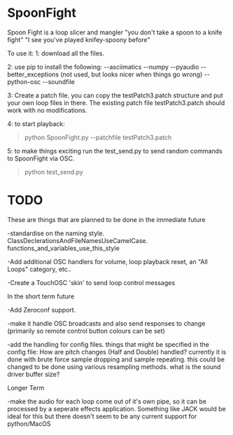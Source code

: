 # SpoonFight
Spoon Fight is a loop slicer and mangler
"you don't take a spoon to a knife fight"
"I see you've played knifey-spoony before"

To use it: 
1: download all the files.

2: use pip to install the following:
 --asciimatics
 --numpy
 --pyaudio
 --better_exceptions (not used, but looks nicer when things go wrong)
 --python-osc
 --soundfile

3: Create a patch file.  you can copy the testPatch3.patch structure and put your own loop files in there.
   The existing patch file testPatch3.patch should work with no modifications.

4: to start playback:
  >python SpoonFight.py --patchfile testPatch3.patch

5: to make things exciting run the test_send.py to send random commands to SpoonFight via OSC.
 >python test_send.py

# TODO
These are things that are planned to be done in the immediate future

-standardise on the naming style.  ClassDeclerationsAndFileNamesUseCamelCase.  functions_and_variables_use_this_style

-Add additional OSC handlers for volume, loop playback reset,  an "All Loops" category, etc..

-Create a TouchOSC 'skin' to send loop control messages


In the short term future

-Add Zeroconf support.

-make it handle OSC broadcasts and also send responses to change (primarily so remote control button colours can be set)

-add the handling for config files.  things that might be specified in the config file:
     How are pitch changes (Half and Double) handled?  currently it is done with brute force sample dropping and sample repeating.  this could be changed to be done using various resampling methods.
     what is the sound driver buffer size?

Longer Term

-make the audio for each loop come out of it's own pipe, so it can be processed by a seperate effects application.  Something like JACK would be ideal for this but there doesn't seem to be any current support for python/MacOS
